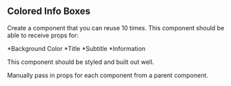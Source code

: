 Colored Info Boxes
------------------
Create a component that you can reuse 10 times. This component should be able to receive props for:

*Background Color
*Title
*Subtitle
*Information

This component should be styled and built out well.

Manually pass in props for each component from a parent component.